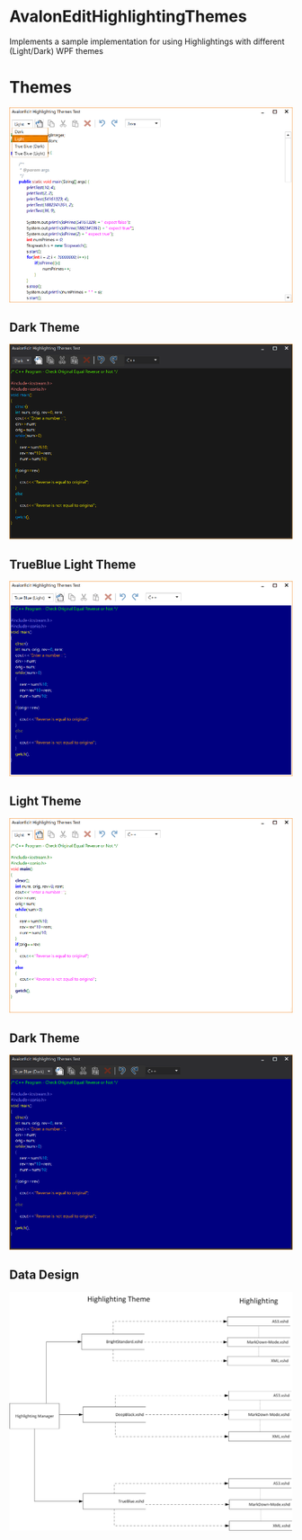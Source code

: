 # AvalonEditHighlightingThemes
Implements a sample implementation for using Highlightings with different (Light/Dark) WPF themes

# Themes
![](screenshots/Themes.png)

## Dark Theme
![](screenshots/Dark.png)

## TrueBlue Light Theme
![](screenshots/TrueBlue_Light.png)

## Light Theme
![](screenshots/Light.png)

## Dark Theme
![](screenshots/TrueBlue_Dark.png)

## Data Design

![](screenshots/HighlightingManager.png)
